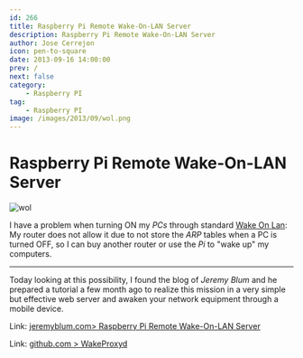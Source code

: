 ```yaml
---
id: 266
title: Raspberry Pi Remote Wake-On-LAN Server
description: Raspberry Pi Remote Wake-On-LAN Server
author: Jose Cerrejon
icon: pen-to-square
date: 2013-09-16 14:00:00
prev: /
next: false
category:
    - Raspberry PI
tag:
    - Raspberry PI
image: /images/2013/09/wol.png
---
```


# Raspberry Pi Remote Wake-On-LAN Server

![wol](/images/2013/09/wol.png)

I have a problem when turning ON my _PCs_ through standard [Wake On Lan](https://en.wikipedia.org/wiki/Wake_on_lan): My router does not allow it due to not store the _ARP_ tables when a PC is turned OFF, so I can buy another router or use the _Pi_ to "wake up" my computers.

---

Today looking at this possibility, I found the blog of _Jeremy Blum_ and he prepared a tutorial a few month ago to realize this mission in a very simple but effective web server and awaken your network equipment through a mobile device.

Link: [jeremyblum.com> Raspberry Pi Remote Wake-On-LAN Server](https://www.jeremyblum.com/2013/07/14/rpi-wol-server/)

Link: [github.com > WakeProxyd](https://github.com/dferg/WakeProxyd)
